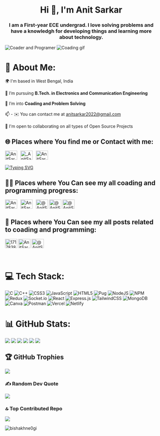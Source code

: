 <h1 align="center">Hi 👋, I'm Anit Sarkar</h1>

<h3 align="center">I am a First-year ECE undergrad. I love solving problems and have a knowledgh for developing things and learning more about technology. </h3>

![Coader and Programer](https://avatars.githubusercontent.com/u/135215478?v=4)
![Coading  gif](https://i.pinimg.com/originals/6e/a8/c6/6ea8c68dfa924bc2e6a9abe3e473087a.gif)

# 💫 About Me:

🌍 I'm based in West Bengal, India<br><br>
🌱 I’m pursuing **B.Tech. in Electronics and Communication Engineering**<br><br>👯 I’m into **Coading and Problem Solving**<br><br>📫 - ✉️ You can contact me at [anitsarkar2022@gmail.com](mailto:AnitSarkar@gmail.com)<br><br>🤝 I'm open to collaborating on all types of Open Source Projects

## 🌐 Places where You find me or Contact with me:

<p align="left">
   <a href="https://www.linkedin.com/in/anit-sarkar-11906a283/" target="blank"><img src="https://raw.githubusercontent.com/rahuldkjain/github-profile-readme-generator/master/src/images/icons/Social/linked-in-alt.svg" alt="AnitSarkar" height="30" width="40" /></a>&ensp;
   <a href="https://www.instagram.com/anit.sarkar.31924/" target="blank"><img src="https://raw.githubusercontent.com/rahuldkjain/github-profile-readme-generator/master/src/images/icons/Social/instagram.svg" alt="_AnitSarkar_" height="30" width="40" /></a>&ensp;
   <a href="https://www.facebook.com/profile.php?id=61550071628763" target="blank"><img src="https://raw.githubusercontent.com/rahuldkjain/github-profile-readme-generator/master/src/images/icons/Social/facebook.svg" alt="AnitSarkar" height="30" width="40" /></a>&ensp;
   </p>
<a href="#"><img src="https://readme-typing-svg.herokuapp.com?font=Hack+Nerd+Font&duration=2000&pause=500&color=E6EDF3&random=false&width=435&lines=Feel+free+to+connect+with+me+%F0%9F%98%8A+" alt="Typing SVG" /></a>

## 🧑‍💻 Places where You Can see my all coading and programming progress:

<p align="left">
<a href="https://www.leetcode.com/anitsarkar2022" target="blank"><img src="https://raw.githubusercontent.com/rahuldkjain/github-profile-readme-generator/master/src/images/icons/Social/leet-code.svg" alt="AnitSarkar" height="30" width="40" /></a>&ensp;
<a href="https://auth.geeksforgeeks.org/user/anitsarkar04" target="blank"><img src="https://raw.githubusercontent.com/rahuldkjain/github-profile-readme-generator/master/src/images/icons/Social/geeks-for-geeks.svg" alt="AnitSarkar" height="30" width="40" /></a>&ensp;
<a href="https://github.com/AnitSarkar123" target="blank"><img src="https://onmsft.com/wp-content/uploads/2020/04/githubappicon.jpg" alt="@AnitSarkar" height="30" width="40" /></a>
<a href="https://codeforces.com/profile/AnitSarkar2023?csrf_token=4049429422374f939bc4ed5d6d42ebe5" target="blank"><img src="https://th.bing.com/th/id/OIP.Yl33AIWwptcJrkEFJLaQKAHaHa?rs=1&pid=ImgDetMain" alt="@AnitSarkar" height="30" width="40" /></a>
<a href="https://www.codechef.com/users/sarkar_anit" target="blank"><img src="https://th.bing.com/th/id/OIP.1W0-bbmt4iiEpp_pPrS0VQAAAA?rs=1&pid=ImgDetMain" alt="@AnitSarkar" height="30" width="40" /></a>
</p>

## 📰 Places where You Can see my all posts related to coading and programming:

<p align="left">
<a href="v" target="blank"><img src="https://raw.githubusercontent.com/rahuldkjain/github-profile-readme-generator/master/src/images/icons/Social/stack-overflow.svg" alt="17178385" height="30" width="40" /></a>
   <a href="https://dev.to/anitsarkar123" target="blank"><img src="https://raw.githubusercontent.com/rahuldkjain/github-profile-readme-generator/master/src/images/icons/Social/devto.svg" alt="AnitSarkar" height="30" width="40" /></a>
   <a href="https://medium.com/@anit.sarkar.23" target="blank"><img src="https://raw.githubusercontent.com/rahuldkjain/github-profile-readme-generator/master/src/images/icons/Social/medium.svg" alt="@AnitSarkar" height="30" width="40" /></a>
   </p>

<br />

# 💻 Tech Stack:

![C](https://img.shields.io/badge/c-%2300599C.svg?style=for-the-badge&logo=c&logoColor=white)
![C++](https://img.shields.io/badge/c++-%2300599C.svg?style=for-the-badge&logo=c%2B%2B&logoColor=white)
![CSS3](https://img.shields.io/badge/css3-%231572B6.svg?style=for-the-badge&logo=css3&logoColor=white)
![JavaScript](https://img.shields.io/badge/javascript-%23323330.svg?style=for-the-badge&logo=javascript&logoColor=%23F7DF1E)
![HTML5](https://img.shields.io/badge/html5-%23E34F26.svg?style=for-the-badge&logo=html5&logoColor=white)
![Pug](https://img.shields.io/badge/Pug-FFF?style=for-the-badge&logo=pug&logoColor=A86454)
![NodeJS](https://img.shields.io/badge/node.js-6DA55F?style=for-the-badge&logo=node.js&logoColor=white)
![NPM](https://img.shields.io/badge/NPM-%23000000.svg?style=for-the-badge&logo=npm&logoColor=white)
![Redux ](https://img.shields.io/badge/redux-%23593d88.svg?style=for-the-badge&logo=redux&logoColor=white)
![Socket.io](https://img.shields.io/badge/Socket.io-black?style=for-the-badge&logo=socket.io&badgeColor=010101)
![React](https://img.shields.io/badge/react-%2320232a.svg?style=for-the-badge&logo=react&logoColor=%2361DAFB) ![Express.js](https://img.shields.io/badge/express.js-%23404d59.svg?style=for-the-badge&logo=express&logoColor=%2361DAFB) ![TailwindCSS](https://img.shields.io/badge/tailwindcss-%2338B2AC.svg?style=for-the-badge&logo=tailwind-css&logoColor=white) ![MongoDB](https://img.shields.io/badge/MongoDB-%234ea94b.svg?style=for-the-badge&logo=mongodb&logoColor=white)
![Canva](https://img.shields.io/badge/Canva-%2300C4CC.svg?style=for-the-badge&logo=Canva&logoColor=white)
![Postman](https://img.shields.io/badge/Postman-FF6C37?style=for-the-badge&logo=postman&logoColor=white)
![Vercel](https://img.shields.io/badge/vercel-%23000000.svg?style=for-the-badge&logo=vercel&logoColor=white)
![Netlify](https://img.shields.io/badge/netlify-%23000000.svg?style=for-the-badge&logo=netlify&logoColor=#00C7B7)

# 📊 GitHub Stats:

![](http://github-profile-summary-cards.vercel.app/api/cards/profile-details?username=AnitSarkar123&show_icons=true&hide=&count_private=true)
![](https://github-readme-stats.vercel.app/api?username=AnitSarkar123&&theme=github)
![](http://github-profile-summary-cards.vercel.app/api/cards/repos-per-language?username=AnitSarkar123&&theme=github)
![](http://github-profile-summary-cards.vercel.app/api/cards/most-commit-language?username=AnitSarkar123&&theme=github)
![](http://github-profile-summary-cards.vercel.app/api/cards/productive-time?username=AnitSarkar123&theme=github&utcOffset=8)
![](https://github-readme-streak-stats.herokuapp.com/?user=AnitSarkar123&theme=dark&hide_border=false)


## 🏆 GitHub Trophies

![](https://github-profile-trophy.vercel.app/?username=AnitSarkar123&theme=radical&no-frame=false&no-bg=true&margin-w=4)

### ✍️ Random Dev Quote

![](https://quotes-github-readme.vercel.app/api?type=horizontal&theme=radical)

### 🔝 Top Contributed Repo

![](https://github-contributor-stats.vercel.app/api?username=AnitSarkar123&limit=5&theme=dark&combine_all_yearly_contributions=true)

<!-- Proudly created with GPRM ( https://gprm.itsvg.in ) -->

<p align="left"> <img src="https://komarev.com/ghpvc/?username=AnitSarkar123&label=Profile%20views&color=00ff6e&style=flat" alt="bishakhne0gi" /> </p>
